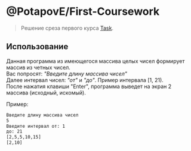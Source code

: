 # @PotapovE/First-Coursework

> Решение среза первого курса [Task](https://github.com/PotapovE/First-Coursework/blob/main/Task/Program.cs).

## Использование

Данная программа из имеющегося массива целых чисел формирует массив из четных чисел. \
Вас попросят: _"Введите длину массива чисел"_ \
Далее интервал чисел: _"от"_ и _"до"_. Пример интервала [1, 21).\
После нажатия клавиши "Enter", программа выведет на экран 2 массива (исходный, искомый).

Пример:

```sh
Введите длину массива чисел
5
Введите интервал от: 1
до: 21
[2,5,5,10,15]
[2,10]   
```